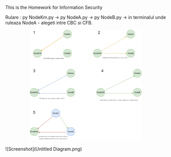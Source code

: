  This is the Homework for Information Security
 
 
 
 Rulare : py NodeKm.py -> py NodeA.py -> py NodeB.py -> in terminalul unde ruleaza NodeA - alegeti intre CBC si CFB. 
 
 
<p align="center">
  <img src="Untitled Diagram.png" width="350" title="hover text">
</p>

![Screenshot](Untitled Diagram.png)
